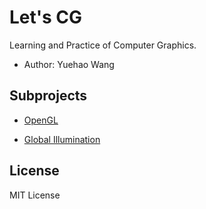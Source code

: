 # Let's CG

Learning and Practice of Computer Graphics.

- Author: Yuehao Wang

## Subprojects

- [OpenGL](https://github.com/yuehaowang/lets_CG/tree/master/OpenGL)

- [Global Illumination](https://github.com/yuehaowang/lets_CG/tree/master/global_illumination)


## License

MIT License
